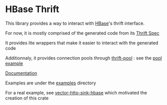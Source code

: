 # HBase Thrift

This library provides a way to interact with [HBase](https://hbase.apache.org/)'s thrift interface. 

For now, it is mostly comprised of the generated code from its [Thrift Spec](https://github.com/apache/hbase/blob/master/hbase-thrift/src/main/resources/org/apache/hadoop/hbase/thrift/Hbase.thrift)

It provides lite wrappers that make it easier to interact with the generated code

Additionnaly, it provides connection pools through [thrift-pool](https://crates.io/crates/thrift-pool) : see the [pool example](./examples/pool.rs)

[Documentation](https://docs.rs/hbase-thrift/0.7.5/hbase_thrift/)

Examples are under the [examples](./examples) directory

For a real example, see [vector-http-sink-hbase](https://github.com/midnightexigent/vector-http-sink-hbase) which motivated the creation of this crate

